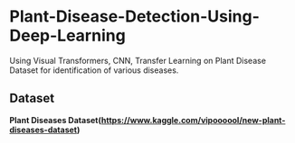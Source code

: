 # Plant-Disease-Detection-Using-Deep-Learning
Using Visual Transformers, CNN, Transfer Learning on Plant Disease Dataset for identification of various diseases. 

## Dataset 
**Plant Diseases Dataset(https://www.kaggle.com/vipoooool/new-plant-diseases-dataset)**
